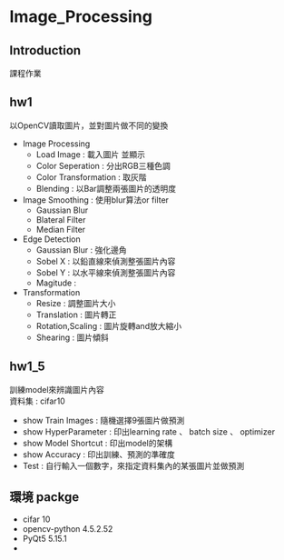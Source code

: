 # Image_Processing

## Introduction
課程作業<br>

## hw1
以OpenCV讀取圖片，並對圖片做不同的變換<br>
- Image Processing
    - Load Image : 載入圖片 並顯示
    - Color Seperation : 分出RGB三種色調
    - Color Transformation : 取灰階
    - Blending : 以Bar調整兩張圖片的透明度
- Image Smoothing : 使用blur算法or filter
    - Gaussian Blur 
    - Blateral Filter
    - Median Filter
- Edge Detection
    - Gaussian Blur : 強化邊角
    - Sobel X : 以鉛直線來偵測整張圖片內容
    - Sobel Y : 以水平線來偵測整張圖片內容
    - Magitude : 
- Transformation
    - Resize : 調整圖片大小
    - Translation : 圖片轉正
    - Rotation,Scaling : 圖片旋轉and放大縮小
    - Shearing : 圖片傾斜


## hw1_5
訓練model來辨識圖片內容<br>
資料集 : cifar10<br>

- show Train Images : 隨機選擇9張圖片做預測
- show HyperParameter : 印出learning rate 、 batch size 、 optimizer
- show Model Shortcut : 印出model的架構
- show Accuracy : 印出訓練、預測的準確度
- Test : 自行輸入一個數字，來指定資料集內的某張圖片並做預測


## 環境 packge
- cifar 10
- opencv-python 4.5.2.52
- PyQt5  5.15.1
- 
